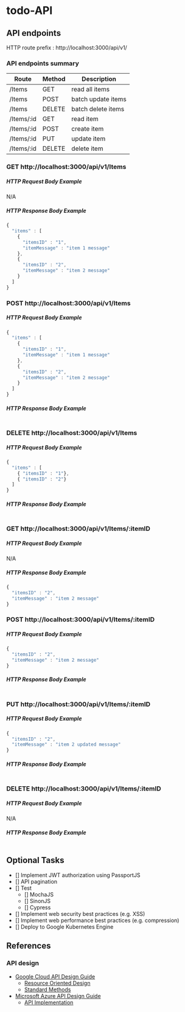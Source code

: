 # todo-API

## API endpoints

HTTP route prefix : http://localhost:3000/api/v1/

### API endpoints summary
Route      | Method | Description
-----------|--------|--------------------
/Items     | GET    | read all items
/Items     | POST   | batch update items
/Items     | DELETE | batch delete items
/Items/:id | GET    | read item
/Items/:id | POST   | create item
/Items/:id | PUT    | update item
/Items/:id | DELETE | delete item

### GET http://localhost:3000/api/v1/Items

##### HTTP Request Body Example
N/A

##### HTTP Response Body Example
```javascript
{
  "items" : [
    { 
      "itemsID" : "1",
      "itemMessage" : "item 1 message"
    },
    {
      "itemsID" : "2",
      "itemMessage" : "item 2 message"
    }
  ]
}
```

### POST http://localhost:3000/api/v1/Items
##### HTTP Request Body Example

```javascript 
{
  "items" : [
    { 
      "itemsID" : "1",
      "itemMessage" : "item 1 message"
    },
    {
      "itemsID" : "2",
      "itemMessage" : "item 2 message"
    }
  ]
}

```

##### HTTP Response Body Example
```javascript


```

### DELETE http://localhost:3000/api/v1/Items
##### HTTP Request Body Example

```javascript 
{
  "items" : [
    { "itemsID" : "1"},
    { "itemsID" : "2"}
  ]
}
```


##### HTTP Response Body Example
```javascript

```

### GET http://localhost:3000/api/v1/Items/:itemID
##### HTTP Request Body Example
N/A

##### HTTP Response Body Example
```javascript
{
  "itemsID" : "2",
  "itemMessage" : "item 2 message"
}
```

### POST http://localhost:3000/api/v1/Items/:itemID
##### HTTP Request Body Example
```javascript 
{
  "itemsID" : "2",
  "itemMessage" : "item 2 message"
}
```

##### HTTP Response Body Example
```javascript


```

### PUT http://localhost:3000/api/v1/Items/:itemID
##### HTTP Request Body Example
```javascript 
{
  "itemsID" : "2",
  "itemMessage" : "item 2 updated message"
}
```

##### HTTP Response Body Example
```javascript


```
### DELETE http://localhost:3000/api/v1/Items/:itemID
##### HTTP Request Body Example
N/A

##### HTTP Response Body Example
```javascript


```

## Optional Tasks
- [] Implement JWT authorization using PassportJS
- [] API pagination
- [] Test
  - [] MochaJS
  - [] SinonJS
  - [] Cypress
- [] Implement web security best practices (e.g. XSS)
- [] Implement web performance best practices (e.g. compression) 
- [] Deploy to Google Kubernetes Engine


## References
### API design
* [Google Cloud API Design Guide](https://cloud.google.com/apis/design/)
  * [Resource Oriented Design](https://cloud.google.com/apis/design/resources)
  * [Standard Methods](https://cloud.google.com/apis/design/standard_methods)
* [Microsoft Azure API Design Guide](https://docs.microsoft.com/en-us/azure/architecture/best-practices/api-design)
  * [API Implementation](https://docs.microsoft.com/en-us/azure/architecture/best-practices/api-implementation)
